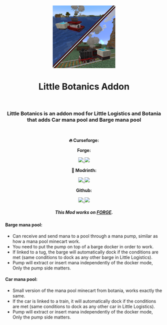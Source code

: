 <p align="center">
<img width="200" height="200" src="src\main\resources\littlebotanics_logo.png">
</p>
<h1 align="center">Little Botanics Addon</h1>
<br/>
<h3 align="center"> Little Botanics is an addon mod for Little Logistics and Botania that adds Car mana pool and Barge mana pool </h3> 
<br/>
<p align="center"> <b> 🔥 Curseforge:   </b> </p>

<p align="center"> <b> Forge: </b> </p>
<p align="center">
  <a href="https://www.curseforge.com/minecraft/mc-mods/little-botanics/" alt="Downloads">
        <img src="http://cf.way2muchnoise.eu/813493.svg" /> </a>
  <a href="https://www.curseforge.com/minecraft/mc-mods/little-botanics/" alt="Versions">
        <img src="http://cf.way2muchnoise.eu/versions/813493.svg" /> </a>
</p>

<p align="center"> <b> 🔧 Modrinth:   </b> </p>
<p align="center">
  <a href=https://modrinth.com/mod/little_botanics alt="Downloads">
  <img src="https://img.shields.io/modrinth/dt/little_botanics?color=00AF5C&label=Downloads&style=flat&logo=modrinth" /> </a>
  <a href=https://modrinth.com/mod/little_botanics alt="Versions">
  <img src="https://img.shields.io/modrinth/game-versions/little_botanics?color=00AF5C&label=Version&style=flat&logo=modrinth" /> </a>
</p>

<p align="center"> <b> Github: </b> </p>
<p align="center">
  <a href="https://github.com/LeoBeliik/LittleBotanics/issues" alt="Issues">
        <img src="https://img.shields.io/github/issues/LeoBeliik/LittleBotanics.svg?style=for-the-badge" /> </a>
  <a href="https://github.com/LeoBeliik/LittleBotanics/blob/master/LICENSE.txt" alt="License">
        <img src="https://img.shields.io/github/license/LeoBeliik/LittleBotanics.svg?style=for-the-badge" /> </a>  
</p>

<h5 align="center"><b>This Mod works on <a href= https://files.minecraftforge.net/net/minecraftforge/forge alt="FORGE"> FORGE</a>.</b></h5>

<h4>Barge mana pool:</h4>

* Can receive and send mana to a pool through a mana pump, similar as how a mana pool minecart work.
* You need to put the pump on top of a barge docker in order to work.
* If linked to a tug, the barge will automatically dock if the conditions are met (same conditions to dock as any other barge in Little Logistics).
* Pump will extract or insert mana independently of the docker mode, Only the pump side matters.

 

<h4>Car mana pool:</h4>

* Small version of the mana pool minecart from botania, works exactly the same.
* If the car is linked to a train, it will automatically dock if the conditions are met (same conditions to dock as any other car in Little Logistics).
* Pump will extract or insert mana independently of the docker mode, Only the pump side matters.

